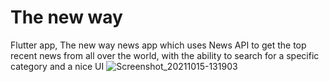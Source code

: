 # The new way
Flutter app,
The new way news app which uses News API to get the top recent news from all over the world, with the ability to search for a specific category and a nice UI
![Screenshot_20211015-131903](https://user-images.githubusercontent.com/74876724/137481260-dca08812-9609-46d0-9c0b-dbd0fba341ff.png)
